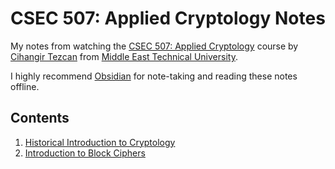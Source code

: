 # CSEC 507: Applied Cryptology Notes
My notes from watching the [CSEC 507: Applied Cryptology](https://www.youtube.com/playlist?list=PLUoixF7agmIvqZtb8XxfOxTuYsuYOrgck) course by [Cihangir Tezcan](https://cihangir.forgottenlance.com/) from [Middle East Technical University](https://www.metu.edu.tr/).

I highly recommend [Obsidian](https://obsidian.md/) for note-taking and reading these notes offline.

## Contents
1. [Historical Introduction to Cryptology](./Week%201%20-%20Historical%20Introduction%20to%20Cryptology/Lecture%201%20-%20Historical%20Introduction%20to%20Cryptology.md)
2. [Introduction to Block Ciphers](./Week%202%20-%20Introduction%20to%20Block%20Ciphers/Lecture%202%20-%20Introduction%20to%20Block%20Ciphers.md)
